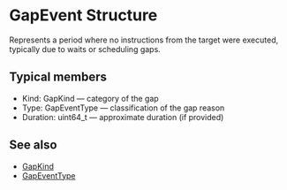 # GapEvent Structure

Represents a period where no instructions from the target were executed, typically due to waits or scheduling gaps.

## Typical members
- Kind: GapKind — category of the gap
- Type: GapEventType — classification of the gap reason
- Duration: uint64_t — approximate duration (if provided)

## See also
- [GapKind](enum-GapKind.md)
- [GapEventType](enum-GapEventType.md)
